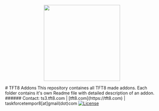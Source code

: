 <p align="center">
<img src="https://lh5.googleusercontent.com/7ZFoiPwAlUBoJ1mXo9vcR8QkvfGVsAv-zDrm_IJmWtDjbekkpS9FbUsEboDByNnkH1TD3TR9cJz53-o=w1920-h939" height="250">
</p>
# TFT8 Addons  
This repository containes all TFT8 made addons.  
Each folder contains it's own Readme file with detailed description of an addon.  
###### Contact: ts3.tft8.com | [tft8.com](https://tft8.com) | taskforcetempor8[at]gmail(dot)com  
</a><a href="https://github.com/TFT8/TFT8-Radios/blob/master/License.md"><img src="http://img.shields.io/badge/License-APL--SA-red.svg?style=flat" alt="License"></a>  
